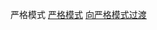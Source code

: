 严格模式
[严格模式](https://developer.mozilla.org/zh-CN/docs/Web/JavaScript/Reference/Strict_mode)
[向严格模式过渡](https://developer.mozilla.org/zh-CN/docs/Web/JavaScript/Reference/Strict_mode/Transitioning_to_strict_mode)
